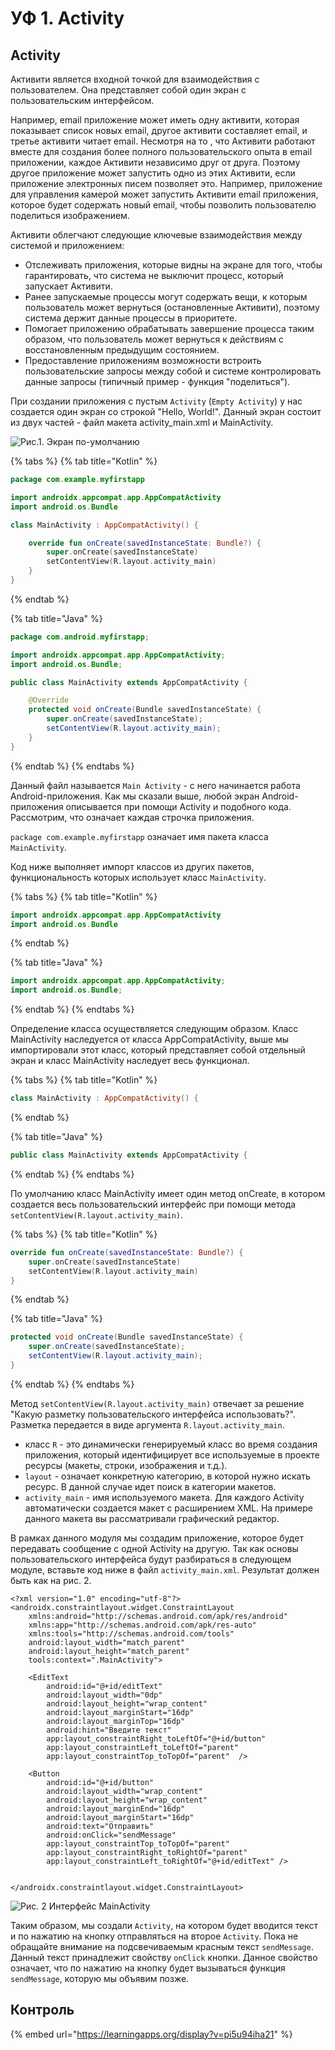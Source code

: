 # УФ 1. Activity

## Activity

Активити является входной точкой для взаимодействия с пользователем. Она представляет собой один экран с пользовательским интерфейсом. 

Например, email приложение может иметь одну активити, которая показывает список новых email, другое активити составляет email, и третье активити читает email. Несмотря на то , что Активити работают вместе для создания более полного пользовательского опыта в email приложении, каждое Активити независимо друг от друга. Поэтому другое приложение может запустить одно из этих Активити, если приложение электронных писем позволяет это. Например, приложение для управления камерой может запустить Активити email приложения, которое будет содержать новый email, чтобы позволить пользователю поделиться изображением.

Активити облегчают следующие ключевые взаимодействия между системой и приложением:

* Отслеживать приложения, которые видны на экране для того, чтобы гарантировать, что система не выключит процесс, который запускает Активити.
* Ранее запускаемые процессы могут содержать вещи, к которым пользователь может вернуться \(остановленные Активити\), поэтому система держит данные процессы в приоритете.
* Помогает приложению обрабатывать завершение процесса таким образом, что пользователь может вернуться к действиям с восстановленным предыдущим состоянием.
* Предоставление приложениям возможности встроить пользовательские запросы между собой и системе контролировать данные запросы \(типичный пример - функция "поделиться"\).

При создании приложения с пустым `Activity` \(`Empty Activity`\) у нас создается один экран со строкой "Hello, World!". Данный экран состоит из двух частей - файл макета activity\_main.xml и MainActivity.

![&#x420;&#x438;&#x441;.1. &#x42D;&#x43A;&#x440;&#x430;&#x43D; &#x43F;&#x43E;-&#x443;&#x43C;&#x43E;&#x43B;&#x447;&#x430;&#x43D;&#x438;&#x44E;](../../.gitbook/assets/image%20%2815%29.png)

{% tabs %}
{% tab title="Kotlin" %}
```kotlin
package com.example.myfirstapp

import androidx.appcompat.app.AppCompatActivity
import android.os.Bundle

class MainActivity : AppCompatActivity() {

    override fun onCreate(savedInstanceState: Bundle?) {
        super.onCreate(savedInstanceState)
        setContentView(R.layout.activity_main)
    }
}
```
{% endtab %}

{% tab title="Java" %}
```java
package com.android.myfirstapp;

import androidx.appcompat.app.AppCompatActivity;
import android.os.Bundle;

public class MainActivity extends AppCompatActivity {

    @Override
    protected void onCreate(Bundle savedInstanceState) {
        super.onCreate(savedInstanceState);
        setContentView(R.layout.activity_main);
    }
}
```
{% endtab %}
{% endtabs %}

Данный файл называется `Main Activity` - с него начинается работа Android-приложения. Как мы сказали выше, любой экран Android-приложения описывается при помощи Activity и подобного кода. Рассмотрим, что означает каждая строчка приложения.

`package com.example.myfirstapp` означает имя пакета класса `MainActivity`.

Код ниже выполняет импорт классов из других пакетов, функциональность которых использует класс `MainActivity`.

{% tabs %}
{% tab title="Kotlin" %}
```kotlin
import androidx.appcompat.app.AppCompatActivity
import android.os.Bundle
```
{% endtab %}

{% tab title="Java" %}
```java
import androidx.appcompat.app.AppCompatActivity;
import android.os.Bundle;
```
{% endtab %}
{% endtabs %}

Определение класса осуществляется следующим образом. Класс MainActivity наследуется от класса AppCompatActivity, выше мы импортировали этот класс, который представляет собой отдельный экран и класс MainActivity наследует весь функционал.

{% tabs %}
{% tab title="Kotlin" %}
```kotlin
class MainActivity : AppCompatActivity() {
```
{% endtab %}

{% tab title="Java" %}
```java
public class MainActivity extends AppCompatActivity {
```
{% endtab %}
{% endtabs %}

По умолчанию класс MainActivity имеет один метод onCreate, в котором создается весь пользовательский интерфейс при помощи метода `setContentView(R.layout.activity_main)`.

{% tabs %}
{% tab title="Kotlin" %}
```kotlin
override fun onCreate(savedInstanceState: Bundle?) {
    super.onCreate(savedInstanceState)
    setContentView(R.layout.activity_main)
}
```
{% endtab %}

{% tab title="Java" %}
```java
protected void onCreate(Bundle savedInstanceState) {
    super.onCreate(savedInstanceState);
    setContentView(R.layout.activity_main);
}
```
{% endtab %}
{% endtabs %}

Метод `setContentView(R.layout.activity_main)` отвечает за решение "Какую разметку пользовательского интерфейса использовать?". Разметка передается в виде аргумента `R.layout.activity_main`.

* класс `R` - это динамически генерируемый класс во время создания приложения, который идентифицирует все используемые в проекте ресурсы \(макеты, строки, изображения и т.д.\).
* `layout` - означает конкретную категорию, в которой нужно искать ресурс. В данной случае идет поиск в категории макетов.
* `activity_main` - имя используемого макета. Для каждого Activity автоматически создается макет с расширением XML. На примере данного макета вы рассматривали графический редактор.

В рамках данного модуля мы создадим приложение, которое будет передавать сообщение с одной Activity на другую. Так как основы пользовательского интерфейса будут разбираться в следующем модуле, вставьте код ниже в файл `activity_main.xml`. Результат должен быть как на рис. 2.

```markup
<?xml version="1.0" encoding="utf-8"?>
<androidx.constraintlayout.widget.ConstraintLayout
    xmlns:android="http://schemas.android.com/apk/res/android"
    xmlns:app="http://schemas.android.com/apk/res-auto"
    xmlns:tools="http://schemas.android.com/tools"
    android:layout_width="match_parent"
    android:layout_height="match_parent"
    tools:context=".MainActivity">

    <EditText
        android:id="@+id/editText"
        android:layout_width="0dp"
        android:layout_height="wrap_content"
        android:layout_marginStart="16dp"
        android:layout_marginTop="16dp"
        android:hint="Введите текст"
        app:layout_constraintRight_toLeftOf="@+id/button"
        app:layout_constraintLeft_toLeftOf="parent"
        app:layout_constraintTop_toTopOf="parent"  />

    <Button
        android:id="@+id/button"
        android:layout_width="wrap_content"
        android:layout_height="wrap_content"
        android:layout_marginEnd="16dp"
        android:layout_marginStart="16dp"
        android:text="Отправить"
        android:onClick="sendMessage"
        app:layout_constraintTop_toTopOf="parent"
        app:layout_constraintRight_toRightOf="parent"
        app:layout_constraintLeft_toRightOf="@+id/editText" />


</androidx.constraintlayout.widget.ConstraintLayout>
```

![&#x420;&#x438;&#x441;. 2 &#x418;&#x43D;&#x442;&#x435;&#x440;&#x444;&#x435;&#x439;&#x441; MainActivity](../../.gitbook/assets/image%20%2817%29.png)

Таким образом, мы создали `Activity`, на котором будет вводится текст и по нажатию на кнопку отправляться на второе `Activity`. Пока не обращайте внимание на подсвечиваемым красным текст `sendMessage`. Данный текст принадлежит свойству `onClick` кнопки. Данное свойство означает, что по нажатию на кнопку будет вызываться функция `sendMessage`, которую мы объявим позже.

## Контроль

{% embed url="https://learningapps.org/display?v=pi5u94iha21" %}



